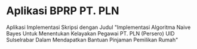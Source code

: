 # Aplikasi BPRP PT. PLN

Aplikasi Implementasi Skripsi dengan Judul "Implementasi Algoritma Naive Bayes Untuk Menentukan Kelayakan Pegawai PT. PLN (Persero) UID Sulselrabar Dalam Mendapatkan Bantuan Pinjaman Pemilikan Rumah"
